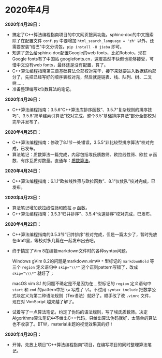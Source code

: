 # 2020年4月

**2020年4月28日：**

- 搞定了C++算法编程指南项目的中文网页搜索功能。sphinx-doc的中文搜索除了在配置文件 ``conf.py`` 中要增加 ``html_search_language = 'zh'`` 以外，还需要安装“结巴”中文分词包，``pip install -U jieba`` 即可。
- 知道了怎么给sphinx-doc配置Google的web fonts，比如Roboto，现在Google fonts有了中国站 googlefonts.cn，速度虽然不快但也能够接受，可惜中文没有web fonts，最终还是没有配置，算了。
- C++算法编程指南第三章基础算法全部校对完毕，接下来就要进入数据结构部分了，先把已经写好的顺序表校对完，然后就是链表、栈、队列、树、二叉树......
- 准备整理编写k位数算法的笔记。

**2020年4月26日：**

- C++算法编程指南：3.5.6“C++算法库排序函数”、3.5.7“复杂规则的排序技巧”、3.5.8“简单建索引算法”校对完成，整个3.5“基础排序算法”部分全部校对完毕并发布了。

**2020年4月25日：**

- C++算法编程指南：修改了8.1节一处错误，3.5.5“非比较型排序算法”校对完成，已发布。
- 算法笔记：质数算法一篇完成，内容包括埃氏质数筛、欧拉线性筛、欧拉 $\varphi$ 函数、有序互质对数量。直通车：[质数算法](notes/algos/prime_algos.md)。

**2020年4月24日：**

- C++算法编程指南：6.1.1“欧拉线性筛与欧拉函数”、8.1“仪仗队”校对完成，已发布。

**2020年4月23日：**

- 算法笔记增加欧拉线性筛和欧拉 $\varphi$ 函数。
- C++算法编程指南：3.5.3“归并排序”、3.5.4“快速排序”校对完成，已发布。

**2020年4月22日：**

- C++算法编程指南的3.5.3节“归并排序”校对完成，但是一篇太少了，暂时先放在draft里，等校对多几篇在一起发布出去吧。
- 终于搞定了Vim 8在编辑markdown文件时的各种syntax问题。

    Windows gVim 8.2的问题是markdown.vim中 ``*`` 型标记的 ``markdownBold`` 等三个 ``region`` 定义语句中 ``skip="\\*"`` 这个正则pattern写错了，改成 ``skip="\\\*"`` 就好了；

    macOS vim 8.1 的问题不确定是不是因为在 ``_`` 型标记的 ``region`` 定义语句中 ``start`` 和 ``end`` 的pattern中把 ``\w`` 写成了 ``\S``。不过用 ``syntax include`` 把数学公式块定义为第二种语法规则（Tex语法）就好了。顺手改了改 ``.vimrc`` 文件，现在对 VimScript 越来越了解了。

- 试着写了一点算法笔记，约定了伪码的语法规则，写了埃氏质数筛。决定Algorithms算法笔记中不给出C++代码，只给出算法伪码就好，太简单的算法也不收录了。BTW，material主题的视觉效果真的好！

**2020年4月20日：**

- 开博，先放上项目“C++算法编程指南”项目，在编写项目的同时整理算法笔记。
